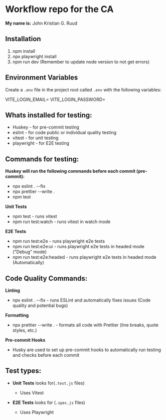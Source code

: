 # Workflow repo for the CA

**My name is:** John Kristian G. Ruud

## Installation

1. npm install
2. npx playwright install
3. npm run dev (Remember to update node version to not get errors)

## Environment Variables

Create a `.env` file in the project root called `.env` with the following variables:

VITE_LOGIN_EMAIL=
VITE_LOGIN_PASSWORD=

## Whats installed for testing:

- Huskey - for pre-commit testing
- eslint - for code public or individual quality testing
- vitest - for unit testing
- playwright - for E2E testing

## Commands for testing:

**Huskey will run the following commands before each commit (pre-commit):**

- npx eslint . --fix
- npx prettier --write .
- npm test

**Unit Tests**

- npm test - runs vitest
- npm run test:watch - runs vitest in watch mode

**E2E Tests**

- npm run test:e2e - runs playwright e2e tests
- npm run test:e2e:ui - runs playwright e2e tests in headed mode ("Debug" mode)
- npm run test:e2e:headed - runs playwright e2e tests in headed mode (Automatically)

## Code Quality Commands:

**Linting**

- npx eslint . --fix - runs ESLint and automatically fixes issues (Code quality and potential bugs)

**Formatting**

- npx prettier --write . - formats all code with Prettier (line breaks, quote styles, etc.)

**Pre-commit Hooks**

- Husky are used to set up pre-commit hooks to automatically run testing and checks before each commit

## Test types:

- **Unit Tests** looks for(`.test.js` files)
  - Uses Vitest

- **E2E Tests** looks for (`.spec.js` files)
  - Uses Playwright
